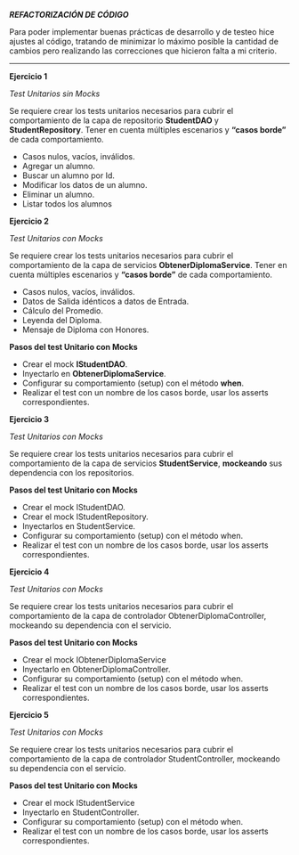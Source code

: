 _**REFACTORIZACIÓN DE CÓDIGO**_

Para poder implementar buenas prácticas de desarrollo y de testeo hice ajustes al código, tratando de 
minimizar lo máximo posible la cantidad de cambios pero realizando las correcciones que hicieron falta a 
mi criterio.

***************************************

**Ejercicio 1**

_Test Unitarios sin Mocks_

Se requiere crear los tests unitarios necesarios para cubrir el comportamiento de la capa de repositorio 
**StudentDAO** y **StudentRepository**. Tener en cuenta múltiples escenarios y **“casos borde”** de cada 
comportamiento.

- Casos nulos, vacíos, inválidos.
- Agregar un alumno.
- Buscar un alumno por Id.
- Modificar los datos de un alumno.
- Eliminar un alumno.
- Listar todos los alumnos

**Ejercicio 2**

_Test Unitarios con Mocks_

Se requiere crear los tests unitarios necesarios para cubrir el comportamiento de la capa de servicios **ObtenerDiplomaService**. Tener en cuenta múltiples escenarios y **“casos borde”** de cada comportamiento.

- Casos nulos, vacíos, inválidos.
- Datos de Salida idénticos a datos de Entrada.
- Cálculo del Promedio.
- Leyenda del Diploma.
- Mensaje de Diploma con Honores.

**Pasos del test Unitario con Mocks**
- Crear el mock **IStudentDAO**.
- Inyectarlo en **ObtenerDiplomaService**.
- Configurar su comportamiento (setup) con el método **when**.
- Realizar el test con un nombre de los casos borde, usar los asserts correspondientes.

**Ejercicio 3**

_Test Unitarios con Mocks_

Se requiere crear los tests unitarios necesarios para cubrir el comportamiento de la capa de servicios **StudentService**, **mockeando** sus dependencia con los repositorios.

**Pasos del test Unitario con Mocks**
- Crear el mock IStudentDAO.
- Crear el mock IStudentRepository.
- Inyectarlos en StudentService.
- Configurar su comportamiento (setup) con el método when.
- Realizar el test con un nombre de los casos borde, usar los asserts correspondientes.

**Ejercicio 4**

_Test Unitarios con Mocks_

Se requiere crear los tests unitarios necesarios para cubrir el comportamiento de la capa de controlador ObtenerDiplomaController, mockeando su dependencia con el servicio.

**Pasos del test Unitario con Mocks**

- Crear el mock IObtenerDiplomaService
- Inyectarlo en ObtenerDiplomaController.
- Configurar su comportamiento (setup) con el método when.
- Realizar el test con un nombre de los casos borde, usar los asserts correspondientes.

**Ejercicio 5**

_Test Unitarios con Mocks_

Se requiere crear los tests unitarios necesarios para cubrir el comportamiento de la capa de controlador StudentController, mockeando su dependencia con el servicio.

**Pasos del test Unitario con Mocks**

- Crear el mock IStudentService
- Inyectarlo en StudentController.
- Configurar su comportamiento (setup) con el método when.
- Realizar el test con un nombre de los casos borde, usar los asserts correspondientes.

